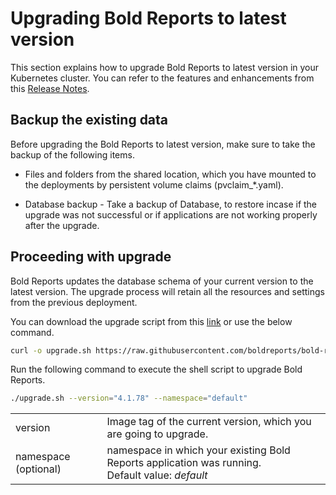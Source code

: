 # Upgrading Bold Reports to latest version

This section explains how to upgrade Bold Reports to latest version in your Kubernetes cluster. You can refer to the features and enhancements from this [Release Notes](https://www.boldreports.com/release-history/embedded-reporting/4-1#4-1-78).


## Backup the existing data
Before upgrading the Bold Reports to latest version, make sure to take the backup of the following items.

* Files and folders from the shared location, which you have mounted to the deployments by persistent volume claims (pvclaim_*.yaml).

* Database backup - Take a backup of Database, to restore incase if the upgrade was not successful or if applications are not working properly after the upgrade.


## Proceeding with upgrade
Bold Reports updates the database schema of your current version to the latest version. The upgrade process will retain all the resources and settings from the previous deployment.

You can download the upgrade script from this [link](https://raw.githubusercontent.com/boldreports/bold-reports-kubernetes/v4.1.78/upgrade/4-1_upgrade.sh) or use the below command.

```sh
curl -o upgrade.sh https://raw.githubusercontent.com/boldreports/bold-reports-kubernetes/v4.1.78/upgrade/4-1_upgrade.sh
```

Run the following command to execute the shell script to upgrade Bold Reports.

```sh
./upgrade.sh --version="4.1.78" --namespace="default"
```

<table>
    <tr>
      <td>
       version
      </td>
      <td>
      Image tag of the current version, which you are going to upgrade.
      </td>
    </tr>
    <tr>
      <td>
       namespace (optional)
      </td>
      <td>
       namespace in which your existing Bold Reports application was running. </br>
       Default value: <i>default</i>
      </td>
    </tr>
</table>